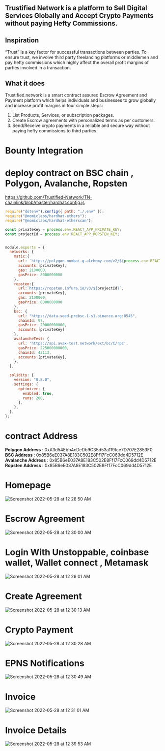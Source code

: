 ## Trustified Network is a platform to Sell Digital Services Globally and Accept Crypto Payments without paying Hefty Commissions.

## Inspiration

“Trust” is a key factor for successful transactions between parties. To ensure trust, we involve third party freelancing platforms or middlemen and pay hefty commissions which highly affect the overall profit margins of parties involved in a transaction.

## What it does

Trustified.network is a smart contract assured Escrow Agreement and Payment platform which helps individuals and businesses to grow globally and increase profit margins in four simple steps:

1) List Products, Services, or subscription packages.
2) Create Escrow agreements with personalized terms as per customers.
3) Send/Receive crypto payments in a reliable and secure way without paying hefty commissions to third parties.  


# Bounty Integration
# deploy contract on BSC chain , Polygon, Avalanche, Ropsten 

https://github.com/Trustified-Network/TN-chainlink/blob/master/hardhat.config.js

```javascript
require("dotenv").config({ path: "./.env" });
require("@nomiclabs/hardhat-ethers");
require("@nomiclabs/hardhat-etherscan");

const privateKey = process.env.REACT_APP_PRIVATE_KEY;
const projectId = process.env.REACT_APP_ROPSTEN_KEY; 


module.exports = {
  networks: { 
    matic:{
      url: `https://polygon-mumbai.g.alchemy.com/v2/${process.env.REACT_APP_ALCHEMY_KEY}`,
      accounts:[privateKey],
      gas: 2100000,
      gasPrice: 8000000000
    }, 
    ropsten:{
      url:`https://ropsten.infura.io/v3/${projectId}`,
      accounts:[privateKey],
      gas: 2100000,
      gasPrice: 8000000000
    },
    bsc: {
      url: "https://data-seed-prebsc-1-s1.binance.org:8545",
      chainId: 97,
      gasPrice: 20000000000,
      accounts:[privateKey]
    },
    avalancheTest: {
      url: 'https://api.avax-test.network/ext/bc/C/rpc',
      gasPrice: 225000000000,
      chainId: 43113,
      accounts:[privateKey],
    },
  },

  solidity: {
    version: "0.8.0",
    settings: {
      optimizer: {
        enabled: true,
        runs: 200,
      },
    },
  },
};


```

# contract Address

**Polygon Address** : 0xA3d54Ebb4cDeDb9C35d53a119fce7D707E2853F0
**BSC Address** : 0x85B6eE037A8E183C502E8Ff17FcC069dd4D5712E
**Avalanche Address** : 0x85B6eE037A8E183C502E8Ff17FcC069dd4D5712E
**Ropsten Address** : 0x85B6eE037A8E183C502E8Ff17FcC069dd4D5712E

# Homepage
![Screenshot 2022-05-28 at 12 28 50 AM](https://user-images.githubusercontent.com/45895007/170774584-6ddd4ecb-f1e0-4103-b022-e1adb94be905.png)

# Escrow Agreement
![Screenshot 2022-05-28 at 12 30 00 AM](https://user-images.githubusercontent.com/45895007/170774870-0ec06af6-4150-43b5-a5d9-814f3e4210c9.png)


# Login With Unstoppable, coinbase wallet, Wallet connect , Metamask

![Screenshot 2022-05-28 at 12 29 01 AM](https://user-images.githubusercontent.com/45895007/170774631-59dc2814-f714-43b6-a550-a89e6e5df00a.png)

# Create Agreement
![Screenshot 2022-05-28 at 12 30 13 AM](https://user-images.githubusercontent.com/45895007/170774944-b6ddb39e-53b9-4e95-94f3-ca02798597a2.png)

# Crypto Payment
![Screenshot 2022-05-28 at 12 30 28 AM](https://user-images.githubusercontent.com/45895007/170775002-053d46c7-5c39-4e1a-8e1d-602b2b9eff22.png)

# EPNS Notifications 
![Screenshot 2022-05-28 at 12 30 49 AM](https://user-images.githubusercontent.com/45895007/170775071-f950d9b0-abd0-432f-9ae1-ad2d2b514e3a.png)

# Invoice 
![Screenshot 2022-05-28 at 12 31 01 AM](https://user-images.githubusercontent.com/45895007/170775157-11b1fe6c-14b9-473c-951b-1954dea88038.png)

# Invoice Details

![Screenshot 2022-05-28 at 12 39 53 AM](https://user-images.githubusercontent.com/45895007/170775400-28b37072-db89-4ffb-be90-aaf1860db732.png)








